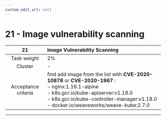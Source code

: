 ```yaml
---
custom_edit_url: null
---
```


# 21 - Image vulnerability scanning

|       **21**        | **Image Vulnerability Scanning**                                                                                                                                                                                                                  |
| :-----------------: | :------------------------------------------------------------------------------------------------------------------------------------------------------------------------------------------------------------------------------------------------ |
|     Task weight     | 2%                                                                                                                                                                                                                                                |
|       Cluster       | -                                                                                                                                                                                                                                                 |
| Acceptance criteria | find  add image  from the list with **CVE-2020-10878** or **CVE-2020-1967** :  <br/>- nginx:1.16.1-alpine <br/>- k8s.gcr.io/kube-apiserver:v1.18.0 <br/>- k8s.gcr.io/kube-controller-manager:v1.18.0 <br/>- docker.io/weaveworks/weave-kube:2.7.0 |
---
